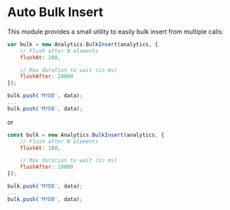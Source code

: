 # Auto Bulk Insert

This module provides a small utility to easily bulk insert from multiple calls:

```javascript
var bulk = new Analytics.BulkInsert(analytics, {
    // Flush after N elements
    flushAt: 100,

    // Max duration to wait (in ms)
    flushAfter: 10000
});

bulk.push('MYDB', data);
...
bulk.push('MYDB', data);
```

or

```javascript
const bulk = new Analytics.BulkInsert(analytics, {
    // Flush after N elements
    flushAt: 100,

    // Max duration to wait (in ms)
    flushAfter: 10000
});

bulk.push('MYDB', data);
...
bulk.push('MYDB', data);
```
